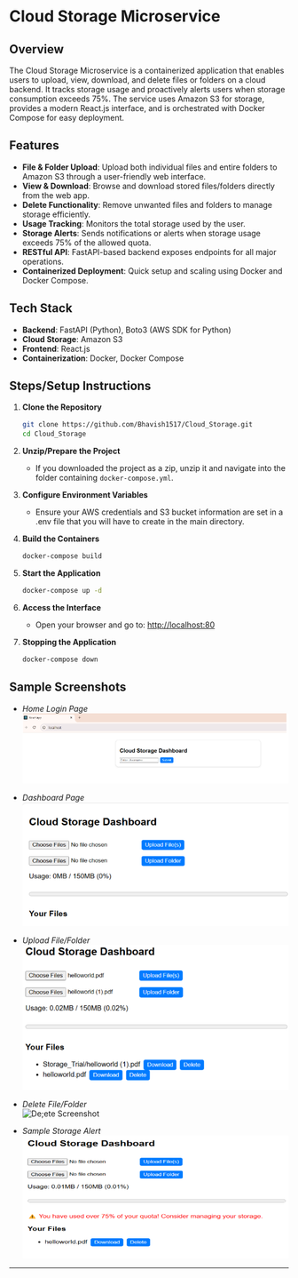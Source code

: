 # Cloud Storage Microservice

## Overview
The Cloud Storage Microservice is a containerized application that enables users to upload, view, download, and delete files or folders on a cloud backend. It tracks storage usage and proactively alerts users when storage consumption exceeds 75%. The service uses Amazon S3 for storage, provides a modern React.js interface, and is orchestrated with Docker Compose for easy deployment.

## Features
- **File & Folder Upload**: Upload both individual files and entire folders to Amazon S3 through a user-friendly web interface.
- **View & Download**: Browse and download stored files/folders directly from the web app.
- **Delete Functionality**: Remove unwanted files and folders to manage storage efficiently.
- **Usage Tracking**: Monitors the total storage used by the user.
- **Storage Alerts**: Sends notifications or alerts when storage usage exceeds 75% of the allowed quota.
- **RESTful API**: FastAPI-based backend exposes endpoints for all major operations.
- **Containerized Deployment**: Quick setup and scaling using Docker and Docker Compose.

## Tech Stack
- **Backend**: FastAPI (Python), Boto3 (AWS SDK for Python)
- **Cloud Storage**: Amazon S3
- **Frontend**: React.js
- **Containerization**: Docker, Docker Compose

## Steps/Setup Instructions

1. **Clone the Repository**
   ```bash
   git clone https://github.com/Bhavish1517/Cloud_Storage.git
   cd Cloud_Storage
   ```

2. **Unzip/Prepare the Project**
   - If you downloaded the project as a zip, unzip it and navigate into the folder containing `docker-compose.yml`.

3. **Configure Environment Variables**
   - Ensure your AWS credentials and S3 bucket information are set in a .env file that you will have to create in the main directory.

4. **Build the Containers**
   ```bash
   docker-compose build
   ```

5. **Start the Application**
   ```bash
   docker-compose up -d
   ```

6. **Access the Interface**
   - Open your browser and go to: [http://localhost:80](http://localhost:80)

7. **Stopping the Application**
   ```bash
   docker-compose down
   ```

## Sample Screenshots

- *Home Login Page*  
  ![Home Screenshot](screenshots/home.png)

- *Dashboard Page*  
  ![Dashboard Screenshot](screenshots/dashboard.png)

- *Upload File/Folder*  
  ![Upload Screenshot](screenshots/upload.png)

- *Delete File/Folder*  
  ![De;ete Screenshot](screenshots/delete.png)

- *Sample Storage Alert*  
  ![Alert Screenshot](screenshots/storage_alert.png)

---
